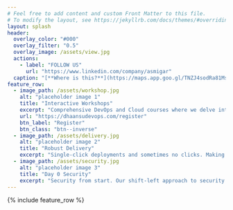 ```yaml
---
# Feel free to add content and custom Front Matter to this file.
# To modify the layout, see https://jekyllrb.com/docs/themes/#overriding-theme-defaults
layout: splash
header:
  overlay_color: "#000"
  overlay_filter: "0.5"
  overlay_image: /assets/view.jpg
  actions:
    - label: "FOLLOW US"
      url: "https://www.linkedin.com/company/asmigar"
  caption: "[**Where is this?**](https://maps.app.goo.gl/TNZJ4sodRa81MsL99)"
feature_row:
  - image_path: /assets/workshop.jpg
    alt: "placeholder image 1"
    title: "Interactive Workshops"
    excerpt: "Comprehensive DevOps and Cloud courses where we delve into the depths of essential tools and concepts, ensuring a thorough understanding for our attendees."
    url: "https://dhaansudevops.com/register"
    btn_label: "Register"
    btn_class: "btn--inverse"
  - image_path: /assets/delivery.jpg
    alt: "placeholder image 2"
    title: "Robust Delivery"
    excerpt: "Single-click deployments and sometimes no clicks. Making sure no code goes to production without thorough testing and sign off from the watchdogs."
  - image_path: /assets/security.jpg
    alt: "placeholder image 3"
    title: "Day 0 Security"
    excerpt: "Security from start. Our shift-left approach to security leads to no vulnerable code going into codebase. Security measures are implemented during the entire development life-cycle."
---
```


{% include feature_row %}
